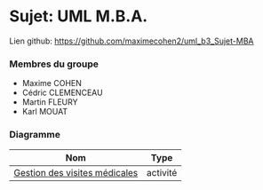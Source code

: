 # Sujet: UML M.B.A.

Lien github: https://github.com/maximecohen2/uml_b3_Sujet-MBA

### Membres du groupe

  - Maxime COHEN
  - Cédric CLEMENCEAU
  - Martin FLEURY
  - Karl MOUAT

### Diagramme

|                        Nom                    |   Type   |
| --------------------------------------------- | -------- |
| [Gestion des visites médicales]               | activité |


[Gestion des visites médicales]: <https://www.lucidchart.com/invitations/accept/61654808-57a7-40a2-ba41-8890bdf2df89>
